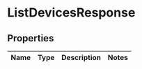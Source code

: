 
# ListDevicesResponse

## Properties
Name | Type | Description | Notes
------------ | ------------- | ------------- | -------------



